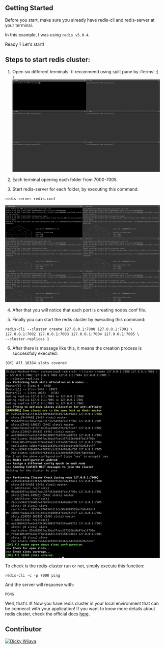 ## Getting Started
Before you start, make sure you already have redis-cli and redis-server at your terminal.

In this example, I was using `redis v5.0.4`.

Ready ? Let's start!

## Steps to start redis cluster:
1. Open six different terminals. (I recommend using split pane by iTerms! :) )
![first_img](https://github.com/dickywijayaa/redis-cluster-local/blob/master/docs/six_terminal_before.png?raw=true)

2. Each terminal opening each folder from 7000-7005.

3. Start redis-server for each folder, by executing this command:
```
redis-server redis.conf
```
![second_img](https://github.com/dickywijayaa/redis-cluster-local/blob/master/docs/six_terminal_after_init_redis.png?raw=true)

4. After that you will notice that each port is creating nodes.conf file.

5. Finally you can start the redis cluster by executing this command:
```
redis-cli --cluster create 127.0.0.1:7000 127.0.0.1:7001 \
127.0.0.1:7002 127.0.0.1:7003 127.0.0.1:7004 127.0.0.1:7005 \
--cluster-replicas 1
```

6. After there is message like this, it means the creation process is successfuly executed:
```
[OK] All 16384 slots covered
```
![third_img](https://github.com/dickywijayaa/redis-cluster-local/blob/master/docs/create_cluster.png?raw=true)

To check is the redis-cluster run or not, simply execute this function:
```
redis-cli -c -p 7000 ping
```
And the server will response with:
```
PONG
```

Well, that's it! Now you have redis cluster in your local environment that can be connecct with your application!
If you want to know more details about redis cluster, check the official docs [here](https://redis.io/topics/cluster-tutorial). 

## Contributor
<p>
  <a href="https://github.com/dickywijayaa">
    <img width="50" src="https://avatars.githubusercontent.com/u/34730861?s=460&v=4" alt="Dicky Wijaya">
  </a>
</p>